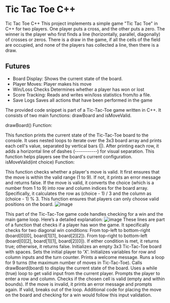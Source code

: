 # Tic Tac Toe C++
Tic Tac Toe C++
This project implements a simple game "Tic Tac Toe" in C++ for two players. One player puts a cross, and the other puts a zero. The winner is the player who first finds a line (horizontally, parallel, diagonally) of crosses or zeros. There is a draw in the game, if all the cells of the field are occupied, and none of the players has collected a line, then there is a draw.
## Futures 
- Board Display: Shows the current state of the board.
- Player Moves: Player makes his move
- Win/Loss Checks Determines whether a player has won or lost
- Score Tracking: Reads and writes win/loss statistics from/to a file.
- Save Logs Saves all actions that have been performed in the game


The provided code snippet is part of a Tic-Tac-Toe game written in C++. It consists of two main functions: drawBoard and isMoveValid.

drawBoard() Function:

This function prints the current state of the Tic-Tac-Toe board to the console.
It uses nested loops to iterate over the 3x3 board array and prints each cell's value, separated by vertical bars (|).
After printing each row, it adds a horizontal line of dashes (-----------) for visual separation.
This function helps players see the board's current configuration.
isMoveValid(int choice) Function:

This function checks whether a player's move is valid.
It first ensures that the move is within the valid range (1 to 9). If not, it prints an error message and returns false.
If the move is valid, it converts the choice (which is a number from 1 to 9) into row and column indices for the board array.
Specifically, it calculates the row as (choice - 1) / 3 and the column as (choice - 1) % 3.
This function ensures that players can only choose valid positions on the board.
![image](https://github.com/reigen88/Practice-Tic-Tac-Toe/assets/161708406/2a698858-b64e-4a7b-b54d-1c65c4e5474d)



This part of the Tic-Tac-Toe game code handles checking for a win and the main game loop. Here’s a detailed explanation:
![image](https://github.com/reigen88/Practice-Tic-Tac-Toe/assets/161708406/c6905143-01bb-4f74-a5d0-ecc4cb05be1a)
These lines are part of a function that checks if a player has won the game.
It specifically checks for two diagonal win conditions:
From top-left to bottom-right (board[0][0], board[1][1], board[2][2]).
From top-right to bottom-left (board[0][2], board[1][1], board[2][0]).
If either condition is met, it returns true; otherwise, it returns false.
Initializes an empty 3x3 Tic-Tac-Toe board with spaces.
Sets the initial player to 'X'.
Initializes variables for row and column inputs and the turn counter.
Prints a welcome message.
Runs a loop for 9 turns (the maximum number of moves in Tic-Tac-Toe).
Calls drawBoard(board) to display the current state of the board.
Uses a while (true) loop to get valid input from the current player.
Prompts the player to enter a row and column.
Checks if the chosen cell is valid (empty and within bounds).
If the move is invalid, it prints an error message and prompts again.
If valid, breaks out of the loop.
Additional code for placing the move on the board and checking for a win would follow this input validation.



